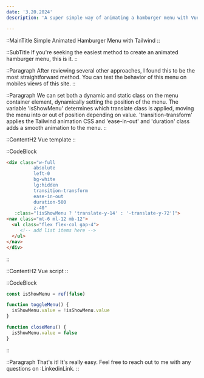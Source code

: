 ```yaml
---
date: '3.20.2024'
description: 'A super simple way of animating a hamburger menu with Vue & Tailwind CSS'

---
```


::MainTitle
Simple Animated Hamburger Menu with Tailwind
::

::SubTitle
If you're seeking the easiest method to create an animated hamburger menu, this is it.</h2>
::

::Paragraph
After reviewing several other approaches, I found this to be the most straightforward method. 
You can test the behavior of this menu on mobiles views of this site.
::

::Paragraph
We can set both a dynamic and static class on the menu container element, dynamically setting the position of the menu.
The variable 'isShowMenu' determines which translate class is applied, moving the menu into or out of position depending on value.
'transition-transform' applies the Tailwind animation CSS and 'ease-in-out' and 'duration' class adds a smooth animation to the menu.
::

::ContentH2
Vue template
::

::CodeBlock
```html
<div class="w-full 
          absolute 
          left-0 
          bg-white 
          lg:hidden 
          transition-transform 
          ease-in-out 
          duration-500 
          z-40"
   :class="[isShowMenu ? 'translate-y-14' : '-translate-y-72']">
<nav class="mt-6 ml-12 mb-12">
  <ul class="flex flex-col gap-4">
     <!-- add list items here -->
  </ul>
</nav>
</div>
```
::

::ContentH2
Vue script
::

::CodeBlock
```js
const isShowMenu = ref(false)

function toggleMenu() {
  isShowMenu.value = !isShowMenu.value
}

function closeMenu() {
  isShowMenu.value = false
}
```
::

::Paragraph
That's it!  It's really easy.  Feel free to reach out to me with any questions on :LinkedinLink.
::



